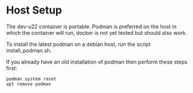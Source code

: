 Host Setup
==========

The dev-u22 container is portable. Podman is preferred on the host in which 
the container will run, docker is not yet tested but should also work.

To install the latest podman on a debian host, run the script install_podman.sh.

If you already have an old installation of podman then perform these steps
first:

    podman system reset
    apt remove podman
